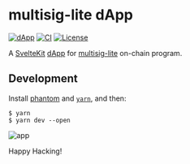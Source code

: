 # multisig-lite dApp

[![dApp](https://img.shields.io/badge/dApp-black.svg?logo=Vercel)](https://multisig-lite.vercel.app)
[![CI](https://github.com/keithnoguchi/multisig-lite/actions/workflows/ci.yml/badge.svg)](https://github.com/keithnoguchi/multisig-lite/actions)
[![License](https://img.shields.io/badge/license-Apache--2.0_OR_MIT-blue.svg)](https://github.com/keithnoguchi/multisig-lite)

[sveltekit]: https://kit.svelte.dev/
[dapp]: https://multisig-lite.vercel.app/
[multisig-lite]: https://crates.io/crates/multisig-lite

A [SvelteKit] [dApp] for [multisig-lite] on-chain program.

## Development

[phantom]: https://phantom.app/download
[`yarn`]: https://yarnpkg.com/getting-started/install

Install [phantom] and [`yarn`], and then:

```
$ yarn
$ yarn dev --open
```

![app](src/static/app.png)

Happy Hacking!
